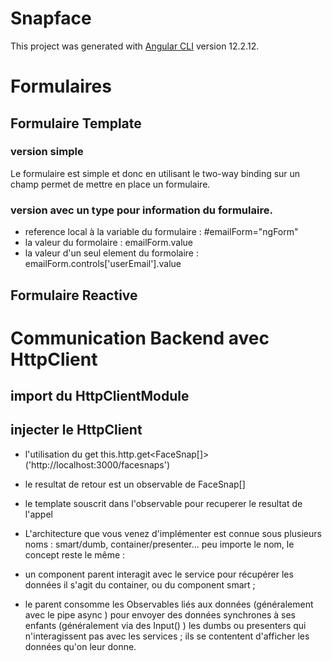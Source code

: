 # Snapface

This project was generated with [Angular CLI](https://github.com/angular/angular-cli) version 12.2.12.

# Formulaires
## Formulaire Template 
### version simple
Le formulaire est simple et donc en utilisant le two-way binding sur un champ permet de mettre en place un formulaire.
 ### version avec un type pour information du formulaire.
 - reference local à la variable du formulaire : #emailForm="ngForm"
 - la valeur du formolaire : emailForm.value
 - la valeur d'un seul element du formolaire :  emailForm.controls['userEmail'].value
## Formulaire Reactive

# Communication  Backend avec HttpClient
## import du HttpClientModule
## injecter le HttpClient
- l'utilisation du get
    this.http.get<FaceSnap[]>('http://localhost:3000/facesnaps')
- le resultat de retour est un observable de FaceSnap[]
- le template souscrit dans l'observable pour recuperer le resultat de l'appel
- L'architecture que vous venez d'implémenter est connue sous plusieurs noms : smart/dumb, container/presenter… peu importe le nom, le concept reste le même :

- un component parent interagit avec le service pour récupérer les données 
il s'agit du container, ou du component smart ;
- le parent consomme les Observables liés aux données (généralement avec le pipe  async  ) pour envoyer des données synchrones à ses enfants (généralement via des  Input()  ) 
les dumbs ou presenters qui n'interagissent pas avec les services ; 
ils se contentent d'afficher les données qu'on leur donne.


